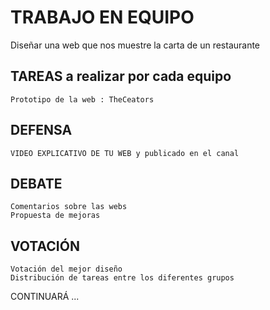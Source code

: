 # TRABAJO EN EQUIPO 
Diseñar una web que nos muestre la carta de un restaurante

## TAREAS a realizar por cada equipo

	Prototipo de la web : TheCeators
	

## DEFENSA 

	VIDEO EXPLICATIVO DE TU WEB y publicado en el canal

## DEBATE 

	Comentarios sobre las webs 
	Propuesta de mejoras

## VOTACIÓN

	Votación del mejor diseño
	Distribución de tareas entre los diferentes grupos

CONTINUARÁ ...